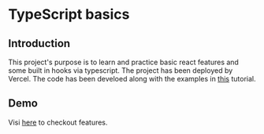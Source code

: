 # TypeScript basics

## Introduction

This project's purpose is to learn and practice basic react features and some built in hooks via typescript. The project has been deployed by Vercel. The code has been develoed along with the examples in [this](https://www.udemy.com/course/react-the-complete-guide-incl-redux/) tutorial.

## Demo

Visi [here](https://type-script-mu.vercel.app/) to checkout features.
